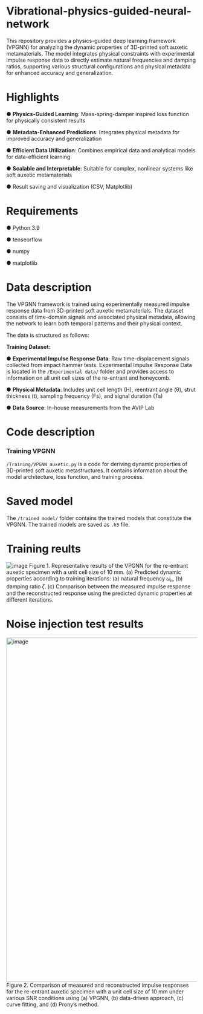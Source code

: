# Vibrational-physics-guided-neural-network
This repository provides a physics-guided deep learning framework (VPGNN) for analyzing the dynamic properties of 3D-printed soft auxetic metamaterials. The model integrates physical constraints with experimental impulse response data to directly estimate natural frequencies and damping ratios, supporting various structural configurations and physical metadata for enhanced accuracy and generalization.

# Highlights
● **Physics-Guided Learning**: Mass-spring-damper inspired loss function for physically consistent results

● **Metadata-Enhanced Predictions**: Integrates physical metadata for improved accuracy and generalization

● **Efficient Data Utilization**: Combines empirical data and analytical models for data-efficient learning

● **Scalable and Interpretable**: Suitable for complex, nonlinear systems like soft auxetic metamaterials

● Result saving and visualization (CSV, Matplotlib)

# Requirements
● Python 3.9

● tenseorflow

● numpy

● matplotlib

# Data description
The VPGNN framework is trained using experimentally measured impulse response data from 3D-printed soft auxetic metamaterials. The dataset consists of time-domain signals and associated physical metadata, allowing the network to learn both temporal patterns and their physical context.

The data is structured as follows:

**Training Dataset:**

 ●   **Experimental Impulse Response Data**: Raw time-displacement signals collected from impact hammer tests.
 Experimental Impulse Response Data is located in the `/Experimental data/` folder and provides access to information on all unit cell sizes of the re-entrant and honeycomb.

 ●   **Physical Metadata**: Includes unit cell length (H), reentrant angle (θ), strut thickness (t), sampling frequency (Fs), and signal duration (Ts)

 ●   **Data Source**:  In-house measurements from the AVIP Lab

 # Code description
### Training VPGNN
 `/Training/VPGNN_auxetic.py` is a code for deriving dynamic properties of 3D-printed soft auxetic metastructures. It contains information about the model architecture, loss function, and training process.

 # Saved model
 The `/trained model/` folder contains the trained models that constitute the VPGNN. The trained models are saved as `.h5` file.

# Training reults
![image](https://github.com/user-attachments/assets/1fe6ad42-a930-4290-b986-c6ccddeda4af)
Figure 1. Representative results of the VPGNN for the re-entrant auxetic specimen with a unit cell size of 10 mm. (a) Predicted dynamic properties according to training iterations: (a) natural frequency 𝜔<sub>𝑛</sub>, (b) damping ratio 𝜁. (c) Comparison between the measured impulse response and the reconstructed response using the predicted dynamic properties at different iterations.

# Noise injection test results
<img width="1128" height="911" alt="image" src="https://github.com/user-attachments/assets/1b98a637-0f55-4a89-ba13-cc262e3d6872" />
Figure 2. Comparison of measured and reconstructed impulse responses for the re-entrant auxetic specimen with a unit cell size of 10 mm under various SNR conditions using (a) VPGNN, (b) data-driven approach, (c) curve fitting, and (d) Prony’s method. 



